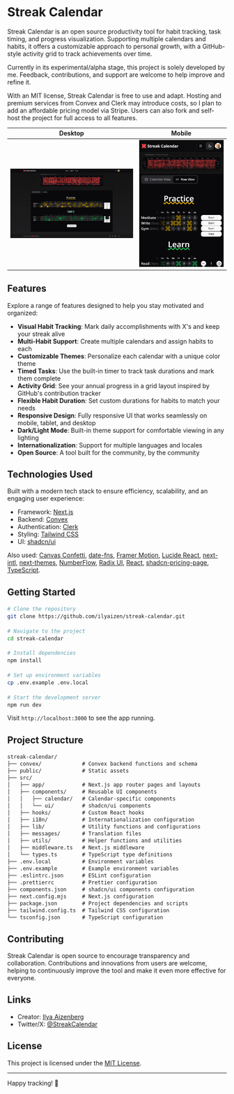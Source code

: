 # Streak Calendar

Streak Calendar is an open source productivity tool for habit tracking, task timing, and progress visualization. Supporting multiple calendars and habits, it offers a customizable approach to personal growth, with a GitHub-style activity grid to track achievements over time.

Currently in its experimental/alpha stage, this project is solely developed by me. Feedback, contributions, and support are welcome to help improve and refine it.

With an MIT license, Streak Calendar is free to use and adapt. Hosting and premium services from Convex and Clerk may introduce costs, so I plan to add an affordable pricing model via Stripe. Users can also fork and self-host the project for full access to all features.

|                   Desktop                    |                       Mobile                       |
| :------------------------------------------: | :------------------------------------------------: |
| ![Desktop Dark Mode](public/screen-dark.png) | ![Mobile Dark Mode](public/screen-mobile-dark.png) |

## Features

Explore a range of features designed to help you stay motivated and organized:

- **Visual Habit Tracking**: Mark daily accomplishments with X's and keep your streak alive
- **Multi-Habit Support**: Create multiple calendars and assign habits to each
- **Customizable Themes**: Personalize each calendar with a unique color theme
- **Timed Tasks**: Use the built-in timer to track task durations and mark them complete
- **Activity Grid**: See your annual progress in a grid layout inspired by GitHub's contribution tracker
- **Flexible Habit Duration**: Set custom durations for habits to match your needs
- **Responsive Design**: Fully responsive UI that works seamlessly on mobile, tablet, and desktop
- **Dark/Light Mode**: Built-in theme support for comfortable viewing in any lighting
- **Internationalization**: Support for multiple languages and locales
- **Open Source**: A tool built for the community, by the community

## Technologies Used

Built with a modern tech stack to ensure efficiency, scalability, and an engaging user experience:

- Framework: [Next.js](https://nextjs.org/)
- Backend: [Convex](https://www.convex.dev/)
- Authentication: [Clerk](https://clerk.com/)
- Styling: [Tailwind CSS](https://tailwindcss.com/)
- UI: [shadcn/ui](https://ui.shadcn.com/)

Also used: [Canvas Confetti](https://www.kirilv.com/canvas-confetti/), [date-fns](https://date-fns.org/), [Framer Motion](https://www.framer.com/motion/), [Lucide React](https://lucide.dev/), [next-intl](https://next-intl-docs.vercel.app/), [next-themes](https://www.npmjs.com/package/next-themes), [NumberFlow](https://number-flow.barvian.me/), [Radix UI](https://www.radix-ui.com/), [React](https://react.dev/), [shadcn-pricing-page](https://github.com/aymanch-03/shadcn-pricing-page), [TypeScript](https://www.typescriptlang.org/).

## Getting Started

```bash
# Clone the repository
git clone https://github.com/ilyaizen/streak-calendar.git

# Navigate to the project
cd streak-calendar

# Install dependencies
npm install

# Set up environment variables
cp .env.example .env.local

# Start the development server
npm run dev
```

Visit `http://localhost:3000` to see the app running.

## Project Structure

```
streak-calendar/
├── convex/             # Convex backend functions and schema
├── public/             # Static assets
├── src/
│   ├── app/            # Next.js app router pages and layouts
│   ├── components/     # Reusable UI components
│   │   ├── calendar/   # Calendar-specific components
│   │   └── ui/         # shadcn/ui components
│   ├── hooks/          # Custom React hooks
│   ├── i18n/           # Internationalization configuration
│   ├── lib/            # Utility functions and configurations
│   ├── messages/       # Translation files
│   ├── utils/          # Helper functions and utilities
│   ├── middleware.ts   # Next.js middleware
│   └── types.ts        # TypeScript type definitions
├── .env.local          # Environment variables
├── .env.example        # Example environment variables
├── .eslintrc.json      # ESLint configuration
├── .prettierrc         # Prettier configuration
├── components.json     # shadcn/ui components configuration
├── next.config.mjs     # Next.js configuration
├── package.json        # Project dependencies and scripts
├── tailwind.config.ts  # Tailwind CSS configuration
└── tsconfig.json       # TypeScript configuration
```

## Contributing

Streak Calendar is open source to encourage transparency and collaboration. Contributions and innovations from users are welcome, helping to continuously improve the tool and make it even more effective for everyone.

## Links

- Creator: [Ilya Aizenberg](https://github.com/ilyaizen)
- Twitter/X: [@StreakCalendar](https://x.com/StreakCalendar)

## License

This project is licensed under the [MIT License](LICENSE).

---

Happy tracking! 🎯
